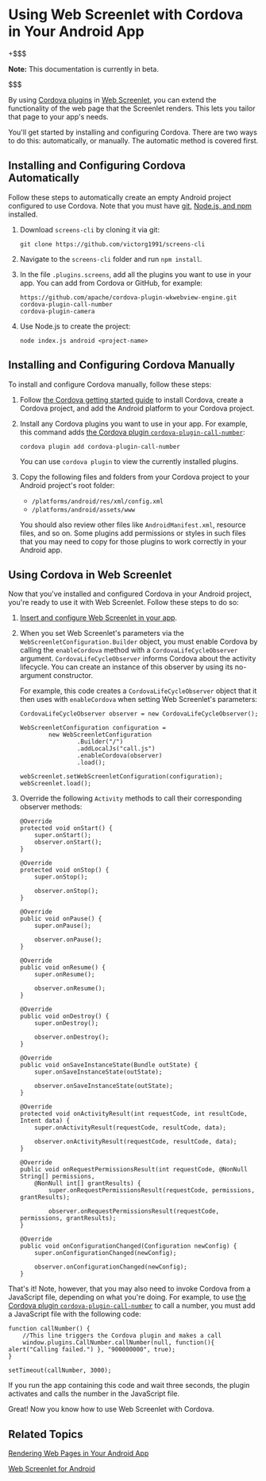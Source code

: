 # Using Web Screenlet with Cordova in Your Android App [](id=using-web-screenlet-with-cordova-in-your-android-app)

+$$$

**Note:** This documentation is currently in beta. 

$$$

By using 
[Cordova plugins](https://cordova.apache.org/plugins/) in 
[Web Screenlet](/develop/tutorials/-/knowledge_base/7-0/rendering-web-pages-in-your-android-app), 
you can extend the functionality of the web page that the Screenlet renders. 
This lets you tailor that page to your app's needs. 

You'll get started by installing and configuring Cordova. There are two ways to 
do this: automatically, or manually. The automatic method is covered first. 

## Installing and Configuring Cordova Automatically [](id=installing-and-configuring-cordova-automatically)

Follow these steps to automatically create an empty Android project configured 
to use Cordova. Note that you must have 
[git](https://git-scm.com/), 
[Node.js, and npm](https://nodejs.org/en/) 
installed. 

1.  Download `screens-cli` by cloning it via git: 

        git clone https://github.com/victorg1991/screens-cli

2.  Navigate to the `screens-cli` folder and run `npm install`. 

3.  In the file `.plugins.screens`, add all the plugins you want to use in your 
    app. You can add from Cordova or GitHub, for example: 

        https://github.com/apache/cordova-plugin-wkwebview-engine.git
        cordova-plugin-call-number
        cordova-plugin-camera

4.  Use Node.js to create the project: 

        node index.js android <project-name>

## Installing and Configuring Cordova Manually [](id=installing-and-configuring-cordova-manually)

To install and configure Cordova manually, follow these steps: 

1.  Follow 
    [the Cordova getting started guide](https://cordova.apache.org/#getstarted) 
    to install Cordova, create a Cordova project, and add the Android platform 
    to your Cordova project. 

2.  Install any Cordova plugins you want to use in your app. For example, this 
    command adds 
    [the Cordova plugin `cordova-plugin-call-number`](https://www.npmjs.com/package/cordova-plugin-call-number): 

        cordova plugin add cordova-plugin-call-number

    You can use `cordova plugin` to view the currently installed plugins. 

3.  Copy the following files and folders from your Cordova project to your 
    Android project's root folder: 

    - `/platforms/android/res/xml/config.xml`
    - `/platforms/android/assets/www`

    You should also review other files like `AndroidManifest.xml`, resource 
    files, and so on. Some plugins add permissions or styles in such files that 
    you may need to copy for those plugins to work correctly in your Android 
    app. 

## Using Cordova in Web Screenlet [](id=using-cordova-in-web-screenlet)

Now that you've installed and configured Cordova in your Android project, you're 
ready to use it with Web Screenlet. Follow these steps to do so: 

1.  [Insert and configure Web Screenlet in your app](/develop/tutorials/-/knowledge_base/7-0/rendering-web-pages-in-your-android-app). 

2.  When you set Web Screenlet's parameters via the 
    `WebScreenletConfiguration.Builder` object, you must enable Cordova by 
    calling the `enableCordova` method with a `CordovaLifeCycleObserver` 
    argument. `CordovaLifeCycleObserver` informs Cordova about the activity 
    lifecycle. You can create an instance of this observer by using its 
    no-argument constructor. 

    For example, this code creates a `CordovaLifeCycleObserver` object that it 
    then uses with `enableCordova` when setting Web Screenlet's parameters: 

        CordovaLifeCycleObserver observer = new CordovaLifeCycleObserver();

        WebScreenletConfiguration configuration =
                new WebScreenletConfiguration
                        .Builder("/")
                        .addLocalJs("call.js")
                        .enableCordova(observer)
                        .load();

        webScreenlet.setWebScreenletConfiguration(configuration);
        webScreenlet.load();

3.  Override the following `Activity` methods to call their corresponding 
    observer methods: 

        @Override
        protected void onStart() {
            super.onStart();
            observer.onStart();
        }

        @Override
        protected void onStop() {
            super.onStop();

            observer.onStop();
        }

        @Override
        public void onPause() {
            super.onPause();

            observer.onPause();
        }

        @Override
        public void onResume() {
            super.onResume();

            observer.onResume();
        }

        @Override
        public void onDestroy() {
            super.onDestroy();

            observer.onDestroy();
        }

        @Override
        public void onSaveInstanceState(Bundle outState) {
            super.onSaveInstanceState(outState);

            observer.onSaveInstanceState(outState);
        }

        @Override
        protected void onActivityResult(int requestCode, int resultCode, Intent data) {
            super.onActivityResult(requestCode, resultCode, data);

            observer.onActivityResult(requestCode, resultCode, data);
        }

        @Override
        public void onRequestPermissionsResult(int requestCode, @NonNull String[] permissions, 
            @NonNull int[] grantResults) {
                super.onRequestPermissionsResult(requestCode, permissions, grantResults);

                observer.onRequestPermissionsResult(requestCode, permissions, grantResults);
        }

        @Override
        public void onConfigurationChanged(Configuration newConfig) {
            super.onConfigurationChanged(newConfig);

            observer.onConfigurationChanged(newConfig);
        }

That's it! Note, however, that you may also need to invoke Cordova from a 
JavaScript file, depending on what you're doing. For example, to use 
[the Cordova plugin `cordova-plugin-call-number`](https://www.npmjs.com/package/cordova-plugin-call-number) 
to call a number, you must add a JavaScript file with the following code: 

    function callNumber() {
        //This line triggers the Cordova plugin and makes a call
        window.plugins.CallNumber.callNumber(null, function(){ alert("Calling failed.") }, "900000000", true);
    }

    setTimeout(callNumber, 3000);

If you run the app containing this code and wait three seconds, the plugin 
activates and calls the number in the JavaScript file. 

Great! Now you know how to use Web Screenlet with Cordova. 

## Related Topics [](id=related-topics)

[Rendering Web Pages in Your Android App](/develop/tutorials/-/knowledge_base/7-0/rendering-web-pages-in-your-android-app)

[Web Screenlet for Android](/develop/reference/-/knowledge_base/7-0/web-screenlet-for-android)
